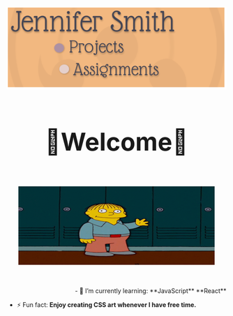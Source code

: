 # <img width="920" height="190" src='images/banner.png'/> <div align="center"><h1>🦋Welcome🦋 <br> <br> <div align="center"> <img src="images/hello.gif" width="450px" height="180px"></div> </h1></div>

<div align="right"> 
 - 🌱 I’m currently learning: 
**JavaScript**
**React**
  </div>

- ⚡ Fun fact: **Enjoy creating CSS art whenever I have free time.**

<!--
**JenniferSmith007/JenniferSmith007** is a ✨ _special_ ✨ repository because its `README.md` (this file) appears on your GitHub profile.

Here are some ideas to get you started:

- 🔭 I’m currently working on ...
- 🌱 I’m currently learning ...
- 👯 I’m looking to collaborate on ...
- 🤔 I’m looking for help with ...
- 💬 Ask me about ...
- 📫 How to reach me: ...
- 😄 Pronouns: ...
- ⚡ Fun fact: ...
-->
